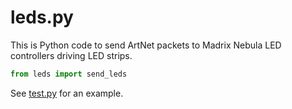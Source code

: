 # leds.py

This is Python code to send ArtNet packets to Madrix Nebula LED controllers driving LED strips.

``` python
from leds import send_leds
```

See [test.py](test.py) for an example.
